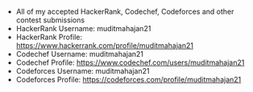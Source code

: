  + All of my accepted HackerRank, Codechef, Codeforces and other contest submissions  
 + HackerRank Username: muditmahajan21   
 + HackerRank Profile: https://www.hackerrank.com/profile/muditmahajan21  
 + Codechef Username: muditmahajan21  
 + Codechef Profile: https://www.codechef.com/users/muditmahajan21  
 + Codeforces Username: muditmahajan21
 + Codeforces Profile: https://codeforces.com/profile/muditmahajan21
